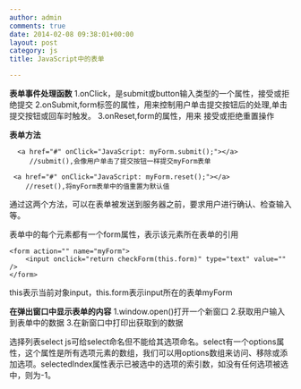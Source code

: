 ```yaml
---
author: admin
comments: true
date: 2014-02-08 09:38:01+00:00
layout: post
category: js
title: JavaScript中的表单

---
```


**表单事件处理函数**
1.onClick，是submit或button输入类型的一个属性，接受或拒绝提交
2.onSubmit,form标签的属性，用来控制用户单击提交按钮后的处理,单击提交按钮或回车时触发。
3.onReset,form的属性，用来 接受或拒绝重置操作



**表单方法**



      <a href="#" onClick="JavaScript: myForm.submit();"></a>
         //submit(),会像用户单击了提交按钮一样提交myForm表单
         
     <a href="#" onClick="JavaScript: myForm.reset();"></a>
        //reset(),将myForm表单中的值重置为默认值


通过这两个方法，可以在表单被发送到服务器之前，要求用户进行确认、检查输入等。

表单中的每个元素都有一个form属性，表示该元素所在表单的引用


    <form action="" name="myForm">
        <input onclick="return checkForm(this.form)" type="text" value="" />
    </form>


this表示当前对象input，this.form表示input所在的表单myForm


**在弹出窗口中显示表单的内容**
1.window.open()打开一个新窗口
2.获取用户输入到表单中的数据
3.在新窗口中打印出获取到的数据

选择列表select js可给select命名但不能给其选项命名。select有一个options属性，这个属性是所有选项元素的数组，我们可以用options数组来访问、移除或添加选项。selectedIndex属性表示已被选中的选项的索引数，如没有任何选项被选中，则为-1。
